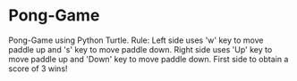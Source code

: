 # Pong-Game
Pong-Game using Python Turtle.
Rule:
    Left side uses 'w' key to move paddle up and 's' key to move paddle down.
    Right side uses 'Up' key to move paddle up and 'Down' key to move paddle down.
    First side to obtain a score of 3 wins!
